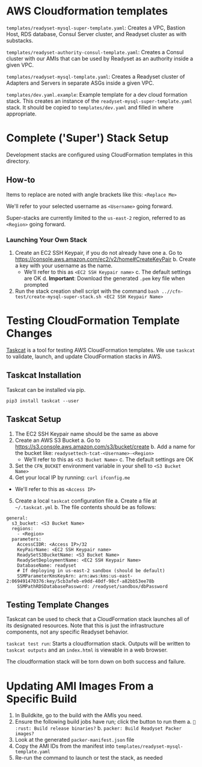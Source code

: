 # AWS Cloudformation templates

`templates/readyset-mysql-super-template.yaml`: Creates a VPC, Bastion Host, RDS
database, Consul Server cluster, and Readyset cluster as with substacks.

`templates/readyset-authority-consul-template.yaml`: Creates a Consul cluster
with our AMIs that can be used by Readyset as an authority inside a given VPC.

`templates/readyset-mysql-template.yaml`: Creates a Readyset cluster of Adapters
and Servers in separate ASGs inside a given VPC.

`templates/dev.yaml.example`: Example template for a dev cloud formation stack.
This creates an instance of the `readyset-mysql-super-template.yaml` stack. It
should be copied to `templates/dev.yaml` and filled in where appropriate.


# Complete ('Super') Stack Setup
Development stacks are configured using CloudFormation templates in this directory.

## How-to
Items to replace are noted with angle brackets like this: `<Replace Me>`

We'll refer to your selected username as `<Username>` going forward.

Super-stacks are currently limited to the `us-east-2` region, referred to as `<Region>` going forward.

### Launching Your Own Stack
 1. Create an EC2 SSH Keypair, if you do not already have one
    a. Go to https://console.aws.amazon.com/ec2/v2/home#CreateKeyPair
    b. Create a key with your username as the name.
      * We'll refer to this as `<EC2 SSH Keypair name>`
    c. The default settings are OK
    d. **Important**: Download the generated `.pem` key file when prompted
 2. Run the stack creation shell script with the command `bash ..//cfn-test/create-mysql-super-stack.sh <EC2 SSH Keypair Name>`

# Testing CloudFormation Template Changes
[Taskcat](https://github.com/aws-quickstart/taskcat) is a tool for testing AWS CloudFormation templates.
We use `taskcat` to validate, launch, and update CloudFormation stacks in AWS.

## Taskcat Installation
Taskcat can be installed via pip.
```
pip3 install taskcat --user
```

## Taskcat Setup
 1. The EC2 SSH Keypair name should be the same as above
 2. Create an AWS S3 Bucket
    a. Go to https://s3.console.aws.amazon.com/s3/bucket/create
    b. Add a name for the bucket like: `readysettech-tcat-<Username>-<Region>`
      * We'll refer to this as `<S3 Bucket Name>`
    c. The default settings are OK
 3. Set the `CFN_BUCKET` environment variable in your shell to `<S3 Bucket Name>`
 4. Get your local IP by running: `curl ifconfig.me`
   * We'll refer to this as `<Access IP>`
 5. Create a local `taskcat` configuration file
    a. Create a file at `~/.taskcat.yml`
    b. The file contents should be as follows:
```
general:
  s3_bucket: <S3 Bucket Name>
  regions:
    - <Region>
  parameters:
    AccessCIDR: <Access IP>/32
    KeyPairName: <EC2 SSH Keypair name>
    ReadySetS3BucketName: <S3 Bucket Name>
    ReadySetDeploymentName: <EC2 SSH Keypair Name>
    DatabaseName: readyset
    # If deploying in us-east-2 sandbox (should be default)
    SSMParameterKmsKeyArn: arn:aws:kms:us-east-2:069491470376:key/5cb3afeb-e9dd-40df-98cf-a82bb53ee78b
    SSMPathRDSDatabasePassword: /readyset/sandbox/dbPassword
  ```

## Testing Template Changes
Taskcat can be used to check that a CloudFormation stack launches all of its designated resources. Note that this is just the infrastructure components, not any specific Readyset behavior.

`taskcat test run`: Starts a cloudformation stack. Outputs will be written to `taskcat outputs` and an `index.html` is viewable in a web browser.

The cloudformation stack will be torn down on both success and failure.

# Updating AMI Images From a Specific Build
 1. In Buildkite, go to the build with the AMIs you need.
 2. Ensure the following build jobs have run; click the button to run them
   a. `🚀 :rust: Build release binaries?`
   b. `packer: Build Readyset Packer images?`
 3. Look at the generated `packer-manifest.json` file
 4. Copy the AMI IDs from the manifest into `templates/readyset-mysql-template.yaml`
 5. Re-run the command to launch or test the stack, as needed
